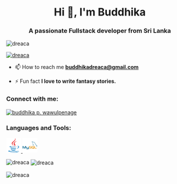 <h1 align="center">Hi 👋, I'm Buddhika</h1>
<h3 align="center">A passionate Fullstack developer from Sri Lanka</h3>

<p align="left"> <img src="https://komarev.com/ghpvc/?username=dreaca&label=Profile%20views&color=0e75b6&style=flat" alt="dreaca" /> </p>

<p align="left"> <a href="https://github.com/ryo-ma/github-profile-trophy"><img src="https://github-profile-trophy.vercel.app/?username=dreaca" alt="dreaca" /></a> </p>

- 📫 How to reach me **buddhikadreaca@gmail.com**

- ⚡ Fun fact **I love to write fantasy stories.**

<h3 align="left">Connect with me:</h3>
<p align="left">
<a href="https://linkedin.com/in/buddhika p. wawulpenage" target="blank"><img align="center" src="https://raw.githubusercontent.com/rahuldkjain/github-profile-readme-generator/master/src/images/icons/Social/linked-in-alt.svg" alt="buddhika p. wawulpenage" height="30" width="40" /></a>
</p>

<h3 align="left">Languages and Tools:</h3>
<p align="left"> <a href="https://www.java.com" target="_blank" rel="noreferrer"> <img src="https://raw.githubusercontent.com/devicons/devicon/master/icons/java/java-original.svg" alt="java" width="40" height="40"/> </a> <a href="https://www.mysql.com/" target="_blank" rel="noreferrer"> <img src="https://raw.githubusercontent.com/devicons/devicon/master/icons/mysql/mysql-original-wordmark.svg" alt="mysql" width="40" height="40"/> </a> </p>

<p><img align="left" src="https://github-readme-stats.vercel.app/api/top-langs?username=dreaca&show_icons=true&locale=en&layout=compact" alt="dreaca" /></p>

<p>&nbsp;<img align="center" src="https://github-readme-stats.vercel.app/api?username=dreaca&show_icons=true&locale=en" alt="dreaca" /></p>

<p><img align="center" src="https://github-readme-streak-stats.herokuapp.com/?user=dreaca&" alt="dreaca" /></p>
